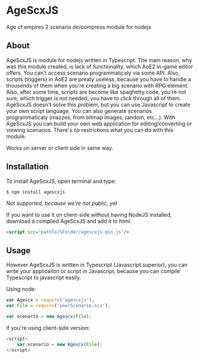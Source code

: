 # AgeScxJS

Age of empires 2 scenario de/compress module for nodejs

## About

AgeScxJS is module for nodejs written in Typescript. The main reason, why was this module created, 
is lack of functionality, which AoE2 in-game editor offers. You can't access scenario programmaticaly
via some API. Also, scripts (triggers) in AoE2 are preaty useless, because you have to handle a thousends of 
them when you're creating a big scenario with RPG element. Also, after some time, scripts are become
like spaghetty code, you're not sure, which trigger is not needed, you have to click through all of them.
AgeScxJS doesn't solve this problem, but you can use Javascript to create your own script language. You 
can also generate scenarios programmaticaly (mazzes, from bitmap images, random, etc...). With AgeScxJS
you can build your own web application for editing/converting or viewing scenarios. There's no 
restrictions what you can do with this module. 

Works on server or client side in same way.

## Installation

To install AgeScxJS, open terminal and type:

```$ npm install agescxjs```

*Not supported, because we're not public, yet*

If you want to use it on client-side without having NodeJS installed, download a compiled AgeScxJS and
add it to html:

```html
<script src="pathToJSFolder/agescxjs.min.js"/>
```

## Usage

However AgeScxJS is written in Typescript (Javascript superior), you can write your applicaiton or script in
Javascript, because you can compile Typescript to javascript easily. 

Using node:

```javascript
var Agescx = require('agescxjs');
var File = require('yourScenario.scx');

var scenario = new Agescx(File);

```


If you're using client-side version:

```javascript
<script>
	var scenario = new Agescx(File);
</script>
```
